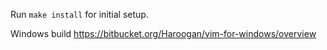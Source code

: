 Run `make install` for initial setup.

Windows build https://bitbucket.org/Haroogan/vim-for-windows/overview
